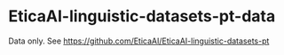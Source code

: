 # EticaAI-linguistic-datasets-pt-data
Data only. See https://github.com/EticaAI/EticaAI-linguistic-datasets-pt
